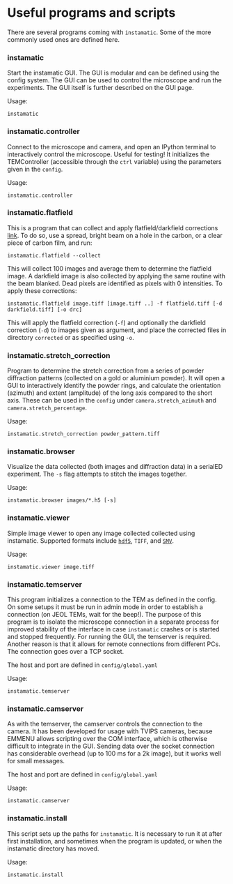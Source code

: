 # Useful programs and scripts

There are several programs coming with `instamatic`. Some of the more commonly used ones are defined here.

### instamatic

Start the instamatic GUI. The GUI is modular and can be defined using the config system. The GUI can be used to control the microscope and run the experiments. The GUI itself is further described on the GUI page.

Usage:

    instamatic

<!-- ### instamatic.serialed

Command line program to run the serial ED data collection routine.

Usage:

    instamatic.serialed -->

### instamatic.controller

Connect to the microscope and camera, and open an IPython terminal to interactively control the microscope. Useful for testing! It initializes the TEMController (accessible through the `ctrl` variable) using the parameters given in the `config`.

Usage:

    instamatic.controller

### instamatic.flatfield

This is a program that can collect and apply flatfield/darkfield corrections [link](https://en.wikipedia.org/wiki/Flat-field_correction). To do so, use a spread, bright beam on a hole in the carbon, or a clear piece of carbon film, and run:

    instamatic.flatfield --collect

This will collect 100 images and average them to determine the flatfield image. A darkfield image is also collected by applying the same routine with the beam blanked. Dead pixels are identified as pixels with 0 intensities. To apply these corrections:

    instamatic.flatfield image.tiff [image.tiff ..] -f flatfield.tiff [-d darkfield.tiff] [-o drc]

This will apply the flatfield correction (`-f`) and optionally the darkfield correction (`-d`) to images given as argument, and place the corrected files in directory `corrected` or as specified using `-o`.

### instamatic.stretch_correction

Program to determine the stretch correction from a series of powder diffraction patterns (collected on a gold or aluminium powder). It will open a GUI to interactively identify the powder rings, and calculate the orientation (azimuth) and extent (amplitude) of the long axis compared to the short axis. These can be used in the `config` under `camera.stretch_azimuth` and `camera.stretch_percentage`.

Usage:

    instamatic.stretch_correction powder_pattern.tiff

### instamatic.browser

Visualize the data collected (both images and diffraction data) in a serialED experiment. The `-s` flag attempts to stitch the images together.

Usage:

    instamatic.browser images/*.h5 [-s]

### instamatic.viewer

Simple image viewer to open any image collected collected using instamatic. Supported formats include [`hdf5`](http://www.h5py.org/), `TIFF`, and [`SMV`](https://strucbio.biologie.uni-konstanz.de/ccp4wiki/index.php/SMV_file_format).

Usage:

    instamatic.viewer image.tiff


### instamatic.temserver

This program initializes a connection to the TEM as defined in the config. On some setups it must be run in admin mode in order to establish a connection (on JEOL TEMs, wait for the beep!). The purpose of this program is to isolate the microscope connection in a separate process for improved stability of the interface in case `instamatic` crashes or is started and stopped frequently. For running the GUI, the temserver is required. Another reason is that it allows for remote connections from different PCs. The connection goes over a TCP socket.

The host and port are defined in `config/global.yaml`

Usage:

    instamatic.temserver


### instamatic.camserver

As with the temserver, the camserver controls the connection to the camera. It has been developed for usage with TVIPS cameras, because EMMENU allows scripting over the COM interface, which is otherwise difficult to integrate in the GUI. Sending data over the socket connection has considerable overhead (up to 100 ms for a 2k image), but it works well for small messages.

The host and port are defined in `config/global.yaml`

Usage:

    instamatic.camserver


### instamatic.install

This script sets up the paths for `instamatic`. It is necessary to run it at after first installation, and sometimes when the program is updated, or when the instamatic directory has moved.

Usage:

    instamatic.install
